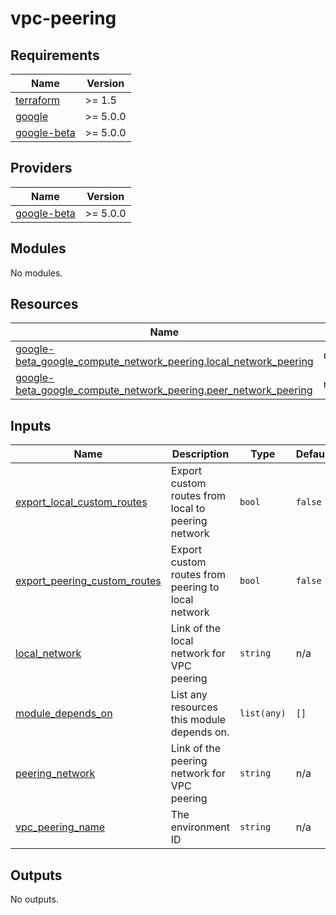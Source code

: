 # vpc-peering

<!-- BEGINNING OF PRE-COMMIT-TERRAFORM DOCS HOOK -->
## Requirements

| Name | Version |
|------|---------|
| <a name="requirement_terraform"></a> [terraform](#requirement\_terraform) | >= 1.5 |
| <a name="requirement_google"></a> [google](#requirement\_google) | >= 5.0.0 |
| <a name="requirement_google-beta"></a> [google-beta](#requirement\_google-beta) | >= 5.0.0 |

## Providers

| Name | Version |
|------|---------|
| <a name="provider_google-beta"></a> [google-beta](#provider\_google-beta) | >= 5.0.0 |

## Modules

No modules.

## Resources

| Name | Type |
|------|------|
| [google-beta_google_compute_network_peering.local_network_peering](https://registry.terraform.io/providers/hashicorp/google-beta/latest/docs/resources/google_compute_network_peering) | resource |
| [google-beta_google_compute_network_peering.peer_network_peering](https://registry.terraform.io/providers/hashicorp/google-beta/latest/docs/resources/google_compute_network_peering) | resource |

## Inputs

| Name | Description | Type | Default | Required |
|------|-------------|------|---------|:--------:|
| <a name="input_export_local_custom_routes"></a> [export\_local\_custom\_routes](#input\_export\_local\_custom\_routes) | Export custom routes from local to peering network | `bool` | `false` | no |
| <a name="input_export_peering_custom_routes"></a> [export\_peering\_custom\_routes](#input\_export\_peering\_custom\_routes) | Export custom routes from peering to local network | `bool` | `false` | no |
| <a name="input_local_network"></a> [local\_network](#input\_local\_network) | Link of the local network for VPC peering | `string` | n/a | yes |
| <a name="input_module_depends_on"></a> [module\_depends\_on](#input\_module\_depends\_on) | List any resources this module depends on. | `list(any)` | `[]` | no |
| <a name="input_peering_network"></a> [peering\_network](#input\_peering\_network) | Link of the peering network for VPC peering | `string` | n/a | yes |
| <a name="input_vpc_peering_name"></a> [vpc\_peering\_name](#input\_vpc\_peering\_name) | The environment ID | `string` | n/a | yes |

## Outputs

No outputs.
<!-- END OF PRE-COMMIT-TERRAFORM DOCS HOOK -->
